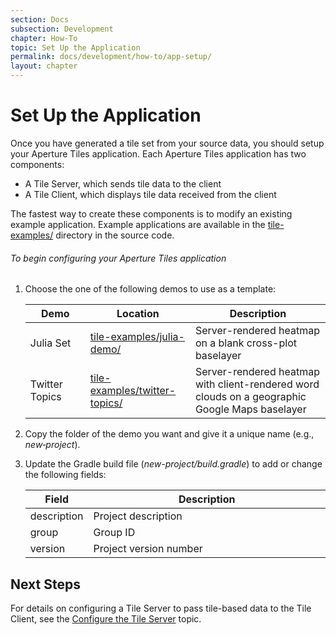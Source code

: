```yaml
---
section: Docs
subsection: Development
chapter: How-To
topic: Set Up the Application
permalink: docs/development/how-to/app-setup/
layout: chapter
---
```


Set Up the Application
======================

Once you have generated a tile set from your source data, you should setup your Aperture Tiles application. Each Aperture Tiles application has two components:

- A Tile Server, which sends tile data to the client
- A Tile Client, which displays tile data received from the client

The fastest way to create these components is to modify an existing example application. Example applications are available in the [tile-examples/](https://github.com/unchartedsoftware/aperture-tiles/tree/master/tile-examples) directory in the source code.

<h6 class="procedure">To begin configuring your Aperture Tiles application</h6>

1.  Choose the one of the following demos to use as a template:

    <table class="summaryTable" style="width:100%;">
        <thead>
            <tr>
                <th scope="col" style="width:20%;">Demo</th>
                <th scope="col" style="width:35%;">Location</th>
                <th scope="col" style="width:45%;">Description</th>
            </tr>
        </thead>
        <tbody>
            <tr>
                <td class="description">Julia Set</td>
                <td class="description"><a href="https://github.com/unchartedsoftware/aperture-tiles/tree/master/tile-examples/julia-demo">tile-examples/julia-demo/</a></td>
                <td class="description">Server-rendered heatmap on a blank cross-plot baselayer</td>
            </tr>
            <tr>
                <td class="description">Twitter Topics</td>
                <td class="description"><a href="https://github.com/unchartedsoftware/aperture-tiles/tree/master/tile-examples/twitter-topics">tile-examples/twitter-topics/</a></td>
                <td class="description">Server-rendered heatmap with client-rendered word clouds on a geographic Google Maps baselayer</td>
            </tr>
        </tbody>
    </table>

2.  Copy the folder of the demo you want and give it a unique name (e.g., *new&#8209;project*).
3.  Update the Gradle build file (*new-project/build.gradle*) to add or change the following fields:

    <table class="summaryTable" style="width:100%;">
        <thead>
            <tr>
                <th scope="col" style="width:20%;">Field</th>
                <th scope="col" style="width:80%;">Description</th>
            </tr>
        </thead>
        <tbody>
            <tr>
                <td class="property">description</td>
                <td class="description">Project description</td>
            </tr>
            <tr>
                <td class="property">group</td>
                <td class="description">Group ID</td>
            </tr>
            <tr>
                <td class="property">version</td>
                <td class="description">Project version number</td>
            </tr>
        </tbody>
    </table>

## Next Steps ##

For details on configuring a Tile Server to pass tile-based data to the Tile Client, see the [Configure the Tile Server](../tile-server/) topic.